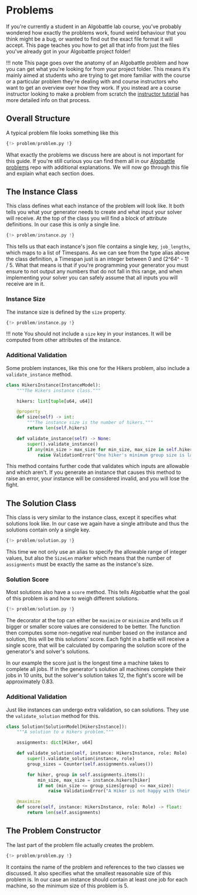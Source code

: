 # Problems

If you're currently a student in an Algobattle lab course, you've probably wondered how exactly the problems work, found
weird behaviour that you think might be a bug, or wanted to find out the exact file format it will accept. This page
teaches you how to get all that info from just the files you've already got in your Algobattle project folder!

!!! note
    This page goes over the anatomy of an Algobattle problem and how you can get what you're looking for from your
    project folder. This means it's mainly aimed at students who are trying to get more familiar with the course or a
    particular problem they're dealing with and course instructors who want to get an overview over how they work.
    If you instead are a course instructor looking to make a problem from scratch the
    [instructor tutorial](../instructor/problem_basic.md) has more detailed info on that process.

## Overall Structure

A typical problem file looks something like this

```py title="problem.py"
{!> problem/problem.py !}
```

What exactly the problems we discuss here are about is not important for this guide. If you're still curious you can
find them all in our
[Algobattle problems](https://github.com/Benezivas/algobattle-problems/tree/main/algobattle_problems/hikers) repo with
additional explanations. We will now go through this file and explain what each section does.

## The Instance Class

This class defines what each instance of the problem will look like. It both tells you what your generator needs to
create and what input your solver will receive. At the top of the class you will find a block of attribute definitions.
In our case this is only a single line.

```py hl_lines="1 8"
{!> problem/instance.py !}
```

This tells us that each instance's json file contains a single key, `job_lengths`, which maps to a list of Timespans.
As we can see from the type alias above the class definition, a Timespan just is an integer between 0 and
(2^64^ - 1) / 5. What that means is that if you're programming your generator you must ensure to not output any numbers
that do not fall in this range, and when implementing your solver you can safely assume that all inputs you will receive
are in it.

### Instance Size

The instance size is defined by the `size` property.

```py hl_lines="10-12"
{!> problem/instance.py !}
```

!!! note
    You should not include a `size` key in your instances. It will be computed from other attributes of the instance.

### Additional Validation

Some problem instances, like this one for the Hikers problem, also include a `validate_instance` method.

```py
class HikersInstance(InstanceModel):
    """The Hikers instance class."""

    hikers: list[tuple[u64, u64]]

    @property
    def size(self) -> int:
        """The instance size is the number of hikers."""
        return len(self.hikers)

    def validate_instance(self) -> None:
        super().validate_instance()
        if any(min_size > max_size for min_size, max_size in self.hikers):
            raise ValidationError("One hiker's minimum group size is larger than their maximum group size.")
```

This method contains further code that validates which inputs are allowable and which aren't. If you generate an
instance that causes this method to raise an error, your instance will be considered invalid, and you will lose the
fight.

## The Solution Class

This class is very similar to the instance class, except it specifies what solutions look like. In our case we again
have a single attribute and thus the solutions contain only a single key.

```py hl_lines="2 8"
{!> problem/solution.py !}
```

This time we not only use an alias to specify the allowable range of integer values, but also the `SizeLen` marker which
means that the number of `assignments` must be exactly the same as the instance's size.

### Solution Score

Most solutions also have a `score` method. This tells Algobattle what the goal of this problem is and how to weigh
different solutions.

```py hl_lines="10-15"
{!> problem/solution.py !}
```

The decorator at the top can either be `maximize` or `minimize` and tells us if bigger or smaller score values are
considered to be better. The function then computes some non-negative real number based on the instance and solution,
this will be this solutions' score. Each fight in a battle will receive a single score, that will be calculated by
comparing the solution score of the generator's and solver's solutions.

In our example the score just is the longest time a machine takes to complete all jobs. If in the generator's solution
all machines complete their jobs in 10 units, but the solver's solution takes 12, the fight's score will be
approximately 0.83.

### Additional Validation

Just like instances can undergo extra validation, so can solutions. They use the `validate_solution` method for this.

```py hl_lines="6-13"
class Solution(SolutionModel[HikersInstance]):
    """A solution to a Hikers problem."""

    assignments: dict[Hiker, u64]

    def validate_solution(self, instance: HikersInstance, role: Role) -> None:
        super().validate_solution(instance, role)
        group_sizes = Counter(self.assignments.values())

        for hiker, group in self.assignments.items():
            min_size, max_size = instance.hikers[hiker]
            if not (min_size <= group_sizes[group] <= max_size):
                raise ValidationError("A Hiker is not happy with their assignment!")

    @maximize
    def score(self, instance: HikersInstance, role: Role) -> float:
        return len(self.assignments)
```

## The Problem Constructor

The last part of the problem file actually creates the problem.

```py hl_lines="36-41"
{!> problem/problem.py !}
```

It contains the name of the problem and references to the two classes we discussed. It also specifies what the smallest
reasonable size of this problem is. In our case an instance should contain at least one job for each machine, so the
minimum size of this problem is 5.
